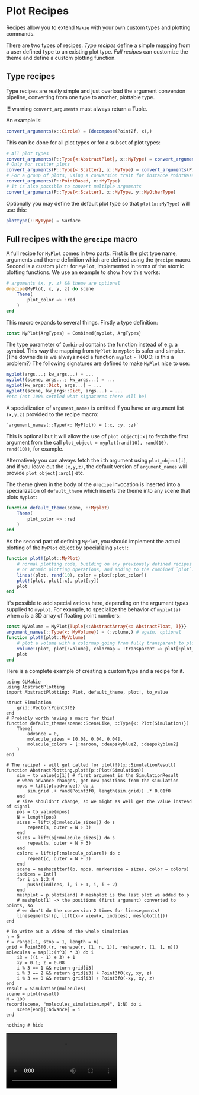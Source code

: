# Plot Recipes

Recipes allow you to extend `Makie` with your own custom types and plotting commands.

There are two types of recipes. _Type recipes_ define a simple mapping from a
user defined type to an existing plot type. _Full recipes_ can customize the
theme and define a custom plotting function.

## Type recipes

Type recipes are really simple and just overload the argument conversion
pipeline, converting from one type to another, plottable type.

!!! warning `convert_arguments` must always return a Tuple.

An example is:

```julia
convert_arguments(x::Circle) = (decompose(Point2f, x),)
```

This can be done for all plot types or for a subset of plot types:

```julia
# All plot types
convert_arguments(P::Type{<:AbstractPlot}, x::MyType) = convert_arguments(P, rand(10, 10))
# Only for scatter plots
convert_arguments(P::Type{<:Scatter}, x::MyType) = convert_arguments(P, rand(10, 10))
# For a group of plots, using a conversion trait for instance PointBased plots, which includes Lines and Scatter
convert_arguments(P::PointBased, x::MyType)
# It is also possible to convert multiple arguments
convert_arguments(P::Type{<:Scatter}, x::MyType, y::MyOtherType)
```

Optionally you may define the default plot type so that `plot(x::MyType)` will
use this:

```julia
plottype(::MyType) = Surface
```

## Full recipes with the `@recipe` macro

A full recipe for `MyPlot` comes in two parts. First is the plot type name,
arguments and theme definition which are defined using the `@recipe` macro.
Second is a custom `plot!` for `MyPlot`, implemented in terms of the atomic
plotting functions.
We use an example to show how this works:

```julia
# arguments (x, y, z) && theme are optional
@recipe(MyPlot, x, y, z) do scene
    Theme(
        plot_color => :red
    )
end
```

This macro expands to several things. Firstly a type definition:

```julia
const MyPlot{ArgTypes} = Combined{myplot, ArgTypes}
```

The type parameter of `Combined` contains the function instead of e.g. a
symbol. This way the mapping from `MyPlot` to `myplot` is safer and simpler.
(The downside is we always need a function `myplot` - TODO: is this a problem?)
The following signatures are defined to make `MyPlot` nice to use:

```julia
myplot(args...; kw_args...) = ...
myplot!(scene, args...; kw_args...) = ...
myplot(kw_args::Dict, args...) = ...
myplot!(scene, kw_args::Dict, args...) = ...
#etc (not 100% settled what signatures there will be)
```

A specialization of `argument_names` is emitted if you have an argument list
`(x,y,z)` provided to the recipe macro:

    `argument_names(::Type{<: MyPlot}) = (:x, :y, :z)`

This is optional but it will allow the use of `plot_object[:x]` to
fetch the first argument from the call
`plot_object = myplot(rand(10), rand(10), rand(10))`, for example.

Alternatively you can always fetch the `i`th argument using `plot_object[i]`,
and if you leave out the `(x,y,z)`, the default version of `argument_names`
will provide `plot_object[:arg1]` etc.

The theme given in the body of the `@recipe` invocation is inserted into a
specialization of `default_theme` which inserts the theme into any scene that
plots `Myplot`:

```julia
function default_theme(scene, ::Myplot)
    Theme(
        plot_color => :red
    )
end
```

As the second part of defining `MyPlot`, you should implement the actual
plotting of the `MyPlot` object by specializing `plot!`:

```julia
function plot!(plot::MyPlot)
    # normal plotting code, building on any previously defined recipes
    # or atomic plotting operations, and adding to the combined `plot`:
    lines!(plot, rand(10), color = plot[:plot_color])
    plot!(plot, plot[:x], plot[:y])
    plot
end
```

It's possible to add specializations here, depending on the argument _types_
supplied to `myplot`. For example, to specialize the behavior of `myplot(a)`
when `a` is a 3D array of floating point numbers:

```julia
const MyVolume = MyPlot{Tuple{<:AbstractArray{<: AbstractFloat, 3}}}
argument_names(::Type{<: MyVolume}) = (:volume,) # again, optional
function plot!(plot::MyVolume)
    # plot a volume with a colormap going from fully transparent to plot_color
    volume!(plot, plot[:volume], colormap = :transparent => plot[:plot_color])
    plot
end
```

Here is a complete example of creating a custom type and a recipe for it.

```@example
using GLMakie
using AbstractPlotting
import AbstractPlotting: Plot, default_theme, plot!, to_value

struct Simulation
    grid::Vector{Point3f0}
end
# Probably worth having a macro for this!
function default_theme(scene::SceneLike, ::Type{<: Plot(Simulation)})
    Theme(
        advance = 0,
        molecule_sizes = [0.08, 0.04, 0.04],
        molecule_colors = [:maroon, :deepskyblue2, :deepskyblue2]
    )
end

# The recipe! - will get called for plot(!)(x::SimulationResult)
function AbstractPlotting.plot!(p::Plot(Simulation))
    sim = to_value(p[1]) # first argument is the SimulationResult
    # when advance changes, get new positions from the simulation
    mpos = lift(p[:advance]) do i
        sim.grid .+ rand(Point3f0, length(sim.grid)) .* 0.01f0
    end
    # size shouldn't change, so we might as well get the value instead of signal
    pos = to_value(mpos)
    N = length(pos)
    sizes = lift(p[:molecule_sizes]) do s
        repeat(s, outer = N ÷ 3)
    end
    sizes = lift(p[:molecule_sizes]) do s
        repeat(s, outer = N ÷ 3)
    end
    colors = lift(p[:molecule_colors]) do c
        repeat(c, outer = N ÷ 3)
    end
    scene = meshscatter!(p, mpos, markersize = sizes, color = colors)
    indices = Int[]
    for i in 1:3:N
        push!(indices, i, i + 1, i, i + 2)
    end
    meshplot = p.plots[end] # meshplot is the last plot we added to p
    # meshplot[1] -> the positions (first argument) converted to points, so
    # we don't do the conversion 2 times for linesegments!
    linesegments!(p, lift(x-> view(x, indices), meshplot[1]))
end

# To write out a video of the whole simulation
n = 5
r = range(-1, stop = 1, length = n)
grid = Point3f0.(r, reshape(r, (1, n, 1)), reshape(r, (1, 1, n)))
molecules = map(1:(n^3) * 3) do i
    i3 = ((i - 1) ÷ 3) + 1
    xy = 0.1; z = 0.08
    i % 3 == 1 && return grid[i3]
    i % 3 == 2 && return grid[i3] + Point3f0(xy, xy, z)
    i % 3 == 0 && return grid[i3] + Point3f0(-xy, xy, z)
end
result = Simulation(molecules)
scene = plot(result)
N = 100
record(scene, "molecules_simulation.mp4", 1:N) do i
    scene[end][:advance] = i
end

nothing # hide
```

![molecules simulation](molecules_simulation.mp4)